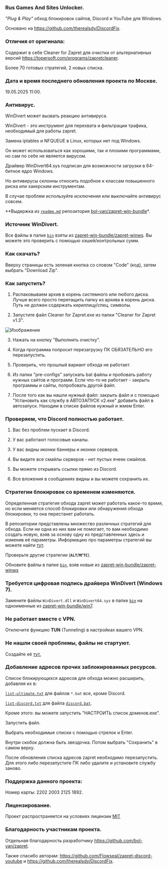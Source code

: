 ### Rus Games And Sites Unloсker.

*"Plug & Play"* обход блокировок сайтов, Discord и YouTube для Windows.

Основано на https://github.com/therealsdy/DiscordFix.

### Отличия от оригинала:

Содержит в себе Cleaner for Zapret для очистки от альтернативных версий https://topersoft.com/programs/zapretcleaner.

Более 70 готовых стратегий, 2 новых списка.

### Дата и время последнего обновления проекта по Москве.

19.05.2025 11:00.

### Антивирус.

WinDivert может вызвать реакцию антивируса.

WinDivert - это инструмент для перехвата и фильтрации трафика, необходимый для работы zapret.

Замена iptables и NFQUEUE в Linux, которых нет под Windows.

Он может использоваться как хорошими, так и плохими программами, но сам по себе не является вирусом.

Драйвер WinDivert64.sys подписан для возможности загрузки в 64-битное ядро Windows.

Но антивирусы склонны относить подобное к классам повышенного риска или хакерским инструментам.

В случае проблем используйте исключения или выключайте антивирус совсем.

**Выдержка из [`readme.md`](https://github.com/bol-van/zapret-win-bundle/blob/master/readme.md#%D0%B0%D0%BD%D1%82%D0%B8%D0%B2%D0%B8%D1%80%D1%83%D1%81%D1%8B) репозитория [bol-van/zapret-win-bundle](https://github.com/bol-van/zapret-win-bundle)*.

### Источник WinDivert.

Все файлы в папке [`bin`](./bin) взяты из [zapret-win-bundle/zapret-winws](https://github.com/bol-van/zapret-win-bundle/tree/master/zapret-winws). Вы можете это проверить с помощью хэшей/контрольных сумм.

### Как скачать?

Вверху страницы есть зеленая кнопка со словом "Code" (код), затем выбрать "Download Zip".

### Как запустить?

1. Распаковываем архив в корень системного или любого диска. Лучше всего просто перетащить папку из архива в корень диска. Путь не должен содержать кириллицу/спец. символы.

2. Запустите файл Cleaner for Zapret.exe из папки "Cleaner for Zapret v1.3".

![Изображение](https://i.ibb.co/8nhkBWxv/photo-2025-03-25-01-19-04.jpg)

3. Нажать на кнопку "Выполнить очистку".

4. Когда программа попросит перезагрузку ПК ОБЯЗАТЕЛЬНО его перезапустить.

5. Проверить, что прошлый вариант обхода не работает.

6. Из папки "pre-configs" запускать bat файлы и пробовать работу нужных сайтов и программ. Если что-то не работает - закрыть программы и сайты, попробовать другой файл.

7. После того как вы нашли нужный файл: закрыть файл и с помощью "Установить как службу в АВТОЗАПУСК v2.exe" добавить файл в автозапуск. Находим в списке файлов нужный и жмем Enter.

### Проверяем, что Discord полностью работает.

1. Вас без проблем пускает в Discord.

2. У вас работают голосовые каналы.

3. У вас видны иконки баннеры и иконки серверов.

4. Вы видите все смайлы серверов - нет пустых ячеек смайлов.

5. Вы можете открывать ссылки прямо из Discord.

6. Все вложения в сообщениях видны и вы можете сохранить их.

### Стратегии блокировок со временем изменяются.

Определенная стратегия обхода zapret может работать какое-то время, но если меняется способ блокировки или обнаружения обхода блокировки, то она перестанет работать.

В репозитории представлены множество различных стратегий для обхода. Если ни одна из них вам не помогает, то вам необходимо создать новую, взяв за основу одну из представленных здесь и изменив её параметры.
Информацию про параметры стратегий вы можете найти [тут](https://github.com/bol-van/zapret/blob/master/docs/readme.md#nfqws).

Проверьте другие стратегии (**`ALT`**/**`МГТС`**).

Обновите файлы в папке [`bin`](./bin), взяв новые из [zapret-win-bundle/zapret-winws](https://github.com/bol-van/zapret-win-bundle/tree/master/zapret-winws)

### Требуется цифровая подпись драйвера WinDivert (Windows 7).

Замените файлы `WinDivert.dll` и `WinDivert64.sys` в папке [`bin`](./bin) на одноименные из [zapret-win-bundle/win7](https://github.com/bol-van/zapret-win-bundle/tree/master/win7).

### Не работает вместе с VPN.

Отключите функцию **TUN** (Tunneling) в настройках вашего VPN.

### Не нашли своей проблемы, файлы не стартуют.

Создайте её [тут.](https://github.com/Rus-Games-And-Sites-Unloker/Rus_Games_And_Sites_Unlocker_1/issues)

### Добавление адресов прочих заблокированных ресурсов.

Список блокирующихся адресов для обхода можно расширить, добавляя их в:

[`list-ultimate.txt`](./list-ultimate.txt) для файлов `*.bat` все, кроме Discord.

[`list-discord.txt`](./list-discord.txt) для файла [`discord.bat`](./discord.bat).

Кроме этого: вы можете запустить "НАСТРОИТЬ список доменов.exe".

Запустить файл.

Выбрать необходимые списки с помощью стрелок и Enter.

Внутри скобок должна быть звездочка. Потом выбрать "Сохранить" в самом верху.

После обновления списка адресов zapret необходимо перезапустить. Для этого либо перезапустите ПК либо удалите и установите службу заново.

### Поддержка данного проекта:

Номер карты: 2202 2003 2125 1892.

### Лицензирование.

Проект распространяется на условиях лицензии [MIT](https://github.com/Flowseal/zapret-discord-youtube/blob/main/LICENSE.txt)

### Благодарность участникам проекта.

Отдельная благодарность разработчику https://github.com/bol-van/zapret.

Также спасибо авторам: https://github.com/Flowseal/zapret-discord-youtube и https://github.com/therealsdy/DiscordFix.
